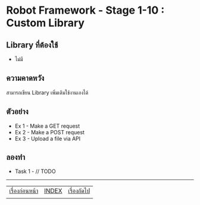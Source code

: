 # Robot Framework - Stage 1-10 : Custom Library

## Library ที่ต้องใช้

* ไม่มี

## ความคาดหวัง

สามารถเขียน Library เพิ่มเติมใช้งานเองได้

## ตัวอย่าง

* Ex 1 - Make a GET request
* Ex 2 - Make a POST request
* Ex 3 - Upload a file via API

## ลองทำ

* Task 1 - // TODO

---

|   |   |   |
| - | - | - |
| [เรื่องก่อนหน้า](../1-9/README.md) | [INDEX](../README.md) | [เรื่องถัดไป](../1-11/README.md) |
|   |   |   |

